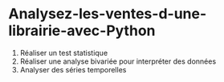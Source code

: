 # Analysez-les-ventes-d-une-librairie-avec-Python


1. Réaliser un test statistique
2. Réaliser une analyse bivariée pour interpréter des données
3. Analyser des séries temporelles
